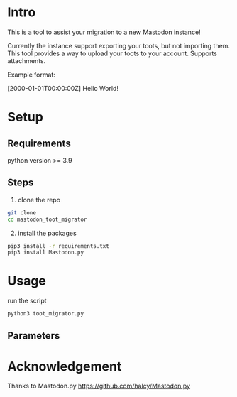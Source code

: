 # Intro

This is a tool to assist your migration to a new Mastodon instance! 

Currently the instance support exporting your toots, but not importing them. This tool provides a way to upload your toots to your account. Supports attachments.

Example format:

[2000-01-01T00:00:00Z]
Hello World!

# Setup

## Requirements
python version >= 3.9

## Steps
1. clone the repo
```bash
git clone 
cd mastodon_toot_migrator
```
2. install the packages

```bash
pip3 install -r requirements.txt
pip3 install Mastodon.py
```

# Usage

run the script

```bash
python3 toot_migrator.py
```

## Parameters

# Acknowledgement
Thanks to Mastodon.py https://github.com/halcy/Mastodon.py